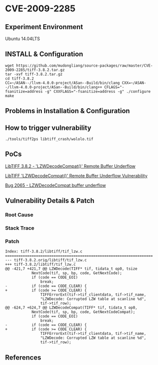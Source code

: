 # CVE-2009-2285

## Experiment Environment

Ubuntu 14.04LTS

## INSTALL & Configuration

```
wget https://github.com/mudongliang/source-packages/raw/master/CVE-2009-2285/tiff-3.8.2.tar.gz
tar -xvf tiff-3.8.2.tar.gz
cd tiff-3.8.2
CC=~/ASAN--/llvm-4.0.0-project/ASan--Build/bin/clang CXX=~/ASAN--/llvm-4.0.0-project/ASan--Build/bin/clang++ CFLAGS="-fsanitize=address -g" CXXFLAGS="-fsanitize=address -g" ./configure
make
```

## Problems in Installation & Configuration


## How to trigger vulnerability

```
./tools/tiff2ps libtiff_crash/wololo.tif
```

## PoCs

[LibTIFF 3.8.2 - 'LZWDecodeCompat()' Remote Buffer Underflow](https://www.exploit-db.com/exploits/33049/)

[LibTIFF 'LZWDecodeCompat()' Remote Buffer Underflow Vulnerability](https://www.securityfocus.com/bid/35451/exploit)

[Bug 2065 - LZWDecodeCompat buffer underflow](http://bugzilla.maptools.org/show_bug.cgi?id=2065)

## Vulnerability Details & Patch

### Root Cause

### Stack Trace

### Patch

```
Index: tiff-3.8.2/libtiff/tif_lzw.c
===================================================================
--- tiff-3.8.2.orig/libtiff/tif_lzw.c
+++ tiff-3.8.2/libtiff/tif_lzw.c
@@ -421,7 +421,7 @@ LZWDecode(TIFF* tif, tidata_t op0, tsize
 			NextCode(tif, sp, bp, code, GetNextCode);
 			if (code == CODE_EOI)
 				break;
-			if (code == CODE_CLEAR) {
+			if (code >= CODE_CLEAR) {
 				TIFFErrorExt(tif->tif_clientdata, tif->tif_name,
 				"LZWDecode: Corrupted LZW table at scanline %d",
 				tif->tif_row);
@@ -624,7 +624,7 @@ LZWDecodeCompat(TIFF* tif, tidata_t op0,
 			NextCode(tif, sp, bp, code, GetNextCodeCompat);
 			if (code == CODE_EOI)
 				break;
-			if (code == CODE_CLEAR) {
+			if (code >= CODE_CLEAR) {
 				TIFFErrorExt(tif->tif_clientdata, tif->tif_name,
 				"LZWDecode: Corrupted LZW table at scanline %d",
 				tif->tif_row);
```

## References
